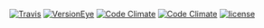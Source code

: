 [![Travis](https://img.shields.io/travis/ylecuyer/events.svg)]()
[![VersionEye](https://img.shields.io/versioneye/d/ylecuyer/events.svg)]()
[![Code Climate](https://img.shields.io/codeclimate/github/ylecuyer/events.svg)]()
[![Code Climate](https://img.shields.io/codeclimate/coverage/github/ylecuyer/events.svg)]()
[![license](https://img.shields.io/github/license/ylecuyer/events.svg)]()
